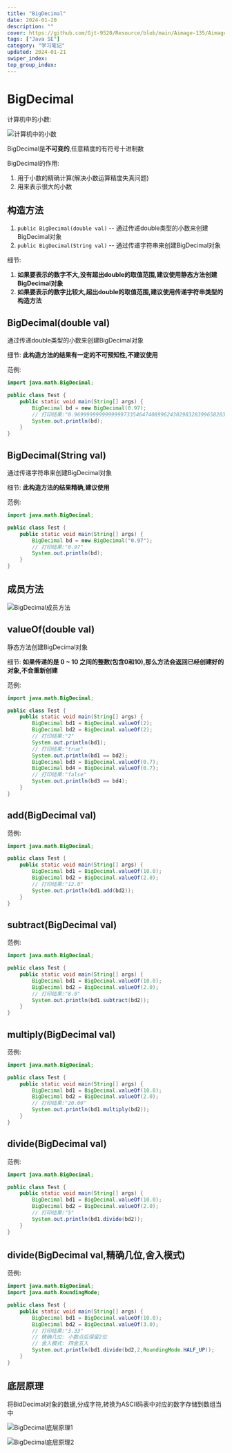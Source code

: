 ```yaml
---
title: "BigDecimal"
date: 2024-01-20
description: ""
cover: https://github.com/Gjt-9520/Resource/blob/main/Aimage-135/Aimage75.jpg?raw=true
tags: ["Java SE"]
category: "学习笔记"
updated: 2024-01-21
swiper_index:
top_group_index:
---
```


# BigDecimal

计算机中的小数:   

![计算机中的小数](../images/计算机中的小数.png)

BigDecimal是**不可变的**,任意精度的有符号十进制数

BigDecimal的作用:    
1. 用于小数的精确计算(解决小数运算精度失真问题)   
2. 用来表示很大的小数

## 构造方法
  
1. `public BigDecimal(double val)` -- 通过传递double类型的小数来创建BigDecimal对象       
2. `public BigDecimal(String val)` -- 通过传递字符串来创建BigDecimal对象         

细节: 
1. **如果要表示的数字不大,没有超出double的取值范围,建议使用静态方法创建BigDecimal对象**
2. **如果要表示的数字比较大,超出double的取值范围,建议使用传递字符串类型的构造方法**

## BigDecimal(double val)

通过传递double类型的小数来创建BigDecimal对象      

细节: **此构造方法的结果有一定的不可预知性,不建议使用**       

范例:     

```java
import java.math.BigDecimal;

public class Test {
    public static void main(String[] args) {
        BigDecimal bd = new BigDecimal(0.97);
        // 打印结果:"0.9699999999999999733546474089962430298328399658203125"
        System.out.println(bd);
    }
}
```

## BigDecimal(String val)

通过传递字符串来创建BigDecimal对象      

细节: **此构造方法的结果精确,建议使用**    

范例:     

```java
import java.math.BigDecimal;

public class Test {
    public static void main(String[] args) {
        BigDecimal bd = new BigDecimal("0.97");
        // 打印结果:"0.97"
        System.out.println(bd);
    }
}
```

## 成员方法

![BigDecimal成员方法](../images/BigDecimal成员方法.png)

## valueOf(double val)

静态方法创建BigDecimal对象

细节: **如果传递的是 0 ~ 10 之间的整数(包含0和10),那么方法会返回已经创建好的对象,不会重新创建**    

范例:     

```java
import java.math.BigDecimal;

public class Test {
    public static void main(String[] args) {
        BigDecimal bd1 = BigDecimal.valueOf(2);
        BigDecimal bd2 = BigDecimal.valueOf(2);
        // 打印结果:"2"
        System.out.println(bd1);
        // 打印结果:"true"
        System.out.println(bd1 == bd2);
        BigDecimal bd3 = BigDecimal.valueOf(0.7);
        BigDecimal bd4 = BigDecimal.valueOf(0.7);
        // 打印结果:"false"
        System.out.println(bd3 == bd4);
    }
}
```

## add(BigDecimal val)

范例:    

```java
import java.math.BigDecimal;

public class Test {
    public static void main(String[] args) {
        BigDecimal bd1 = BigDecimal.valueOf(10.0);
        BigDecimal bd2 = BigDecimal.valueOf(2.0);
        // 打印结果:"12.0"
        System.out.println(bd1.add(bd2));
    }
}
```

## subtract(BigDecimal val)

范例:    

```java
import java.math.BigDecimal;

public class Test {
    public static void main(String[] args) {
        BigDecimal bd1 = BigDecimal.valueOf(10.0);
        BigDecimal bd2 = BigDecimal.valueOf(2.0);
        // 打印结果:"8.0"
        System.out.println(bd1.subtract(bd2));
    }
}
```

## multiply(BigDecimal val)

范例:    

```java
import java.math.BigDecimal;

public class Test {
    public static void main(String[] args) {
        BigDecimal bd1 = BigDecimal.valueOf(10.0);
        BigDecimal bd2 = BigDecimal.valueOf(2.0);
        // 打印结果:"20.00"
        System.out.println(bd1.multiply(bd2));
    }
}
```

## divide(BigDecimal val)

范例:    

```java
import java.math.BigDecimal;

public class Test {
    public static void main(String[] args) {
        BigDecimal bd1 = BigDecimal.valueOf(10.0);
        BigDecimal bd2 = BigDecimal.valueOf(2.0);
        // 打印结果:"5"
        System.out.println(bd1.divide(bd2));
    }
}
```

## divide(BigDecimal val,精确几位,舍入模式)

范例:    

```java
import java.math.BigDecimal;
import java.math.RoundingMode;

public class Test {
    public static void main(String[] args) {
        BigDecimal bd1 = BigDecimal.valueOf(10.0);
        BigDecimal bd2 = BigDecimal.valueOf(3.0);
        // 打印结果:"3.33"
        // 精确几位: 小数点后保留2位
        // 舍入模式: 四舍五入
        System.out.println(bd1.divide(bd2,2,RoundingMode.HALF_UP));
    }
}
```

## 底层原理

将BidDecimal对象的数据,分成字符,转换为ASCII码表中对应的数字存储到数组当中

![BigDecimal底层原理1](../images/BigDecimal底层原理1.png)

![BigDecimal底层原理2](../images/BigDecimal底层原理2.png)